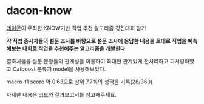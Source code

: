 # dacon-know

[데이콘](https://dacon.io/)이 주최한 KNOW기반 직업 추천 알고리즘 경진대회 참가

**각 직업 종사자들의 설문 조사를 바탕으로 설문 조사에 응답한 내용을 토대로 직업을 예측해보는 대회로 직업을 추천해주는 알고리즘을 개발한다**

결측치들을 설문 문항들의 관계성을 이용하여 최대한 관계있게 전처리하고 피쳐링하였고 Catboost 분류기 model을 사용해보았다.

macro-f1 score 약 0.63으로 상위 7.7%의 성적을 기록(28/360)

자세한 내용은 [코드](https://github.com/hwii-kk/dacon-know/tree/main/code)와 결과보고서를 참고해주세요.
